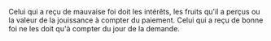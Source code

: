 Celui qui a reçu de mauvaise foi doit les intérêts, les fruits qu'il a perçus ou la valeur de la jouissance à compter du paiement. Celui qui a reçu de bonne foi ne les doit qu'à compter du jour de la demande.

